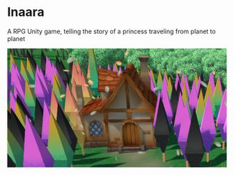# Inaara
 A RPG Unity game, telling the story of a princess traveling from planet to planet

 ![](/ressources/home.png)
